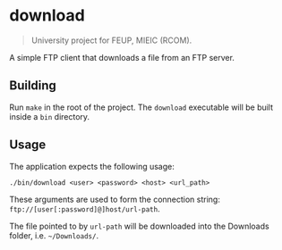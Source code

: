 # download

> University project for FEUP, MIEIC (RCOM).

A simple FTP client that downloads a file from an FTP server.

## Building

Run `make` in the root of the project. The `download` executable will be built inside a `bin` directory.

## Usage

The application expects the following usage:

```
./bin/download <user> <password> <host> <url_path>
```

These arguments are used to form the connection string: `ftp://[user[:password]@]host/url-path`.

The file pointed to by `url-path` will be downloaded into the Downloads folder, i.e. `~/Downloads/`.

